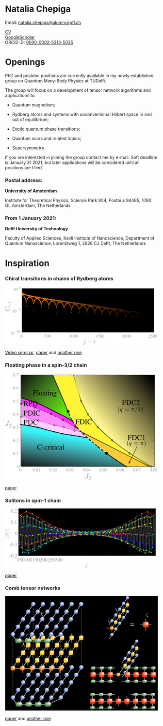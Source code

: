 Natalia Chepiga
===============

Email: natalia.chepiga@alumni.epfl.ch

[CV](https://nchepiga.github.io/homepage/assets/CV.pdf)   
[GoogleScholar](https://scholar.google.ch/citations?user=oktle5oAAAAJ&hl=de&oi=ao)   
ORCID iD: [0000-0002-5313-5035](https://orcid.org/0000-0002-5313-5035)



**Openings**
============

PhD and postdoc positions are currently available in my newly established group on Quantum Many-Body Physics at TUDelft.

The group will focus on a development of tensor network algorithms and applications to:

- Quantum magnetism;

- Rydberg atoms and systems with unconventional Hilbert space in and out of equilibrium;

- Exotic quantum phase transitions;

- Quantum scars and related topics;

- Supersymmetry. 

If you are interested in joining the group contact me by e-mail. 
Soft deadline is January 31 2021, but later applications will be considered until all positions are filled.

### Postal address:

**University of Amsterdam**

Institute for Theoretical Physics,
Science Park 904, 
Postbus 94485, 
1090 GL Amsterdam, 
The Netherlands 

### From 1 January 2021:

**Delft University of Technology**

Faculty of Applied Sciences, 
Kavli Institute of Nanoscience, 
Department of Quantum Nanoscience, 
Lorentzweg 1, 
2628 CJ Delft, 
The Netherlands


Inspiration
===========

### **Chiral transitions in chains of Rydberg atoms**

![Correlation](assets/images/Chiral.svg)

[Video seminar](https://www.youtube.com/watch?v=zOzUTW-IZoE&t=955s), 
[paper](https://arxiv.org/abs/1808.08990) and 
[another one](https://arxiv.org/abs/2001.06698)


### **Floating phase in a spin-3/2 chain**

![Phase diagram](assets/images/spin32.svg)

[paper](https://arxiv.org/abs/2002.08982) 

### **Solitons in spin-1 chain**

![Magnetization profile](assets/images/soliton.svg)

[paper](https://arxiv.org/abs/1910.03064)

### **Comb tensor networks**

![Contraction](assets/images/comb.svg)

[paper](https://arxiv.org/abs/1903.00432) and 
[another one](https://arxiv.org/abs/2002.11405v1)

